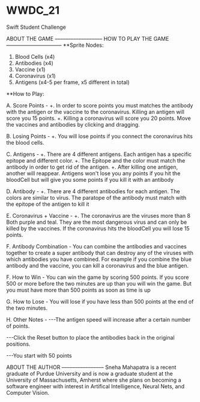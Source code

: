 # WWDC_21
Swift Student Challenge

ABOUT THE GAME 
––––––––––––––––––
HOW TO PLAY THE GAME
–––––––––––––––––––––
**Sprite Nodes: 
1. Blood Cells (x4)
2. Antibodies (x4) 
3. Vaccine (x1) 
5. Coronavirus (x1)
4. Antigens (x4-5 per frame, x5 different in total) 

**How to Play: 

A. Score Points - 
+. In order to score points you must matches the antibody with the antigen or the vaccine to the coronavirus. Killing an antigen will score you 15 points. 
+. Killing a coronavirus will score you 20 points. Move the vaccines and antibodies by clicking and dragging. 

B. Losing Points -
+. You will lose points if you connect the coronavirus hits the blood cells. 

C. Antigens -
+. There are 4 different antigens. Each antigen has a specific epitope and different color. 
+. The Epitope and the color must match the antibody in order to get rid of the antigen. 
+. After killing one antigen, another will reappear. Antigens won't lose you any points if you hit the bloodCell but will give you some points if you kill it with an antibody

D. Antibody -
+. There are 4 different antibodies for each antigen. The colors are similar to virus. The paratope of the antibody must match with the epitope of the antigen to kill it 

E. Coronavirus + Vaccine -
+. The coronavirus are the viruses more than 8  Both purple and teal. They are the most dangerous virus and can only be killed by the vaccines. If the coronavirus hits the bloodCell you will lose 15 points. 

F. Antibody Combination -
You can combine the antibodies and vaccines together to create a super antibody that can destroy any of the viruses with which antibodies you have combined. For example if you combine the blue antibody and the vaccine, you can kill a coronavirus and the blue antigen. 

F. How to Win - 
You can win the game by scoring 500 points. If you score 500 or more before the two minutes are up than you will win the game. But you must have more than 500 points as soon as time is up

G. How to Lose - 
You will lose if you have less than 500 points at the end of the two minutes. 

H. Other Notes - 
---The antigen speed will increase after a certain number of points. 

---Click the Reset button to place the antibodies back in the original positions. 

---You start with 50 points


ABOUT THE AUTHOR
––––––––––––––––
Sneha Mahapatra is a recent graduate of Purdue University and is now a graduate student at the University of Massachusetts, Amherst where she plans on becoming a software engineer with interest in Artifical Intelligence, Neural Nets, and Computer Vision. 
